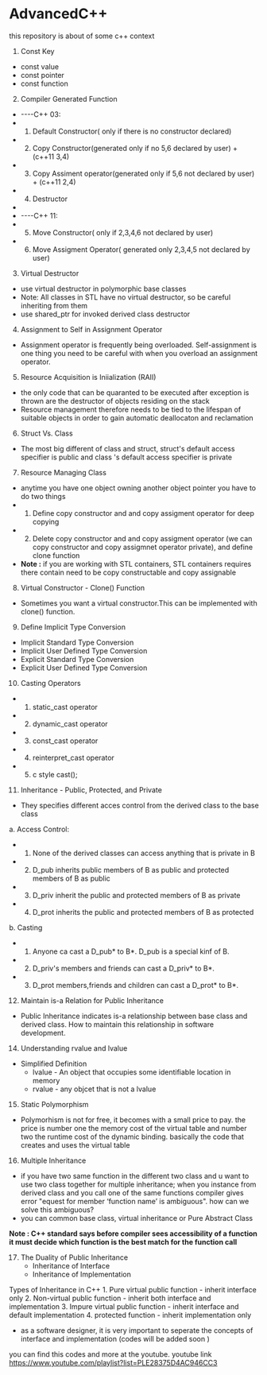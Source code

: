 # AdvancedC++
this repository is about of some c++ context
1. Const Key
 * const value
 * const pointer
 * const function

2. Compiler Generated Function
 * ----C++ 03:
 * 1. Default Constructor( only if there is no constructor declared)
 * 2. Copy Constructor(generated only if no 5,6 declared by user) + (c++11 3,4)
 * 3. Copy Assiment operator(generated only if 5,6 not declared by user) + (c++11 2,4)
 * 4. Destructor
 * 
 * ----C++ 11:
 * 5. Move Constructor( only if 2,3,4,6 not declared by user)
 * 6. Move Assigment Operator( generated only 2,3,4,5 not declared by user)

3. Virtual Destructor
 * use virtual destructor in polymorphic base classes                                     
 * Note: All classes in STL have no virtual destructor, so be careful inheriting from them  
 * use shared_ptr for invoked derived class destructor

4. Assignment to Self in Assignment Operator
 * Assignment operator is frequently being overloaded. Self-assignment is one thing you need to be careful with when you overload an assignment operator.

5. Resource Acquisition is Iniialization (RAII)
 * the only code that can be quaranted to be executed after exception is thrown are the destructor of objects residing on the stack
 * Resource management therefore needs to be tied to the lifespan of suitable objects in order to gain automatic deallocaton and reclamation

6. Struct Vs. Class
 * The most big different of class and struct, struct's default access specifier is public and class 's default access specifier is private 

7. Resource Managing Class
 * anytime you have one object owning another object  pointer you have to do two things
 * 1. Define copy constructor and and copy assigment operator for deep copying
 * 2. Delete copy constructor and and copy assigment operator (we can copy constructor and copy assigmnet operator private), and define clone function
 * <strong> Note :</strong> if you are working with STL containers, STL containers requires there contain need to be copy constructable and copy assignable 

8. Virtual Constructor - Clone() Function
 * Sometimes you want a virtual constructor.This can be implemented with clone() function.

9. Define Implicit Type Conversion
 * Implicit Standard Type Conversion 
 * Implicit User Defined Type Conversion
 * Explicit Standard  Type Conversion
 * Explicit User Defined Type Conversion

10. Casting Operators
 * 1. static_cast operator
 * 2. dynamic_cast operator 
 * 3. const_cast operator
 * 4. reinterpret_cast operator
 * 5. c style cast();

11. Inheritance - Public, Protected, and Private 
 * They specifies different acces control from the derived class to the base class

 a. Access Control:
  *  1. None of the derived classes can access anything that is private in B
  *  2. D_pub inherits public members of B as public and protected members of B as public
  *  3. D_priv inherit the public and protected members of B as private
  *  4. D_prot inherits the public and protected members of B as protected
 
 b. Casting
  *  1. Anyone ca cast a D_pub* to B*. D_pub is a special kinf of B.
  *  2. D_priv's members and friends can cast a D_priv* to B*.
  *  3. D_prot members,friends and children can cast a D_prot* to B*.

12. Maintain is-a Relation for Public Inheritance
 * Public Inheritance indicates is-a relationship between base class and derived class. How to maintain this relationship in software development.

14. Understanding rvalue and lvalue
 * Simplified Definition
   * lvalue - An object that occupies some identifiable location in memory
   * rvalue - any objcet that is not a lvalue

15. Static Polymorphism
 * Polymorhism is not for free, it becomes with a small price to pay. the price is number one the memory cost of the virtual table and number two the runtime cost of the dynamic binding. basically the code that creates and uses the virtual table 

16. Multiple Inheritance
 * if you have two same function in the different two class and u want to use two class together for multiple inheritance; when you instance from derived class and you call one of the same functions compiler  gives error "equest for member ‘function name’ is ambiguous". how can we solve this ambiguous?
 * you can common base class, virtual inheritance or Pure Abstract Class

<strong> Note : C++ standard says before compiler sees accessibility of a function it must decide which function is the best match for the function call </strong>

17. The Duality of Public Inheritance
     - Inheritance of Interface
     - Inheritance of Implementation
 
   Types  of Inheritance in C++
    1. Pure virtual public function - inherit interface only
    2. Non-virtual public function - inherit both interface and implementation
    3. Impure virtual public function - inherit interface and default implementation
    4. protected function - inherit implementation only
 
   *  as a software designer, it is very important to seperate the concepts of interface and implementation (codes will be added soon )


you can find this codes and more at the youtube. youtube link https://www.youtube.com/playlist?list=PLE28375D4AC946CC3
